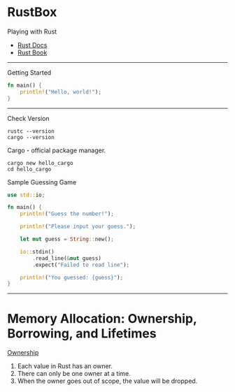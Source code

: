 # RustBox
Playing with Rust    
- [Rust Docs](https://www.rust-lang.org/learn)
- [Rust Book](https://doc.rust-lang.org/book/)

----
Getting Started

```rust
fn main() {
    println!("Hello, world!");
}
```
-----
Check Version
```
rustc --version
cargo --version
```
Cargo - official package manager.
```
cargo new hello_cargo
cd hello_cargo
```

Sample Guessing Game
```rust
use std::io;

fn main() {
    println!("Guess the number!");

    println!("Please input your guess.");

    let mut guess = String::new();

    io::stdin()
        .read_line(&mut guess)
        .expect("Failed to read line");

    println!("You guessed: {guess}");
}
```
-----
# Memory Allocation: Ownership, Borrowing, and Lifetimes
[Ownership](https://doc.rust-lang.org/book/ch04-01-what-is-ownership.html)    
1. Each value in Rust has an owner.
2. There can only be one owner at a time.
3. When the owner goes out of scope, the value will be dropped.
